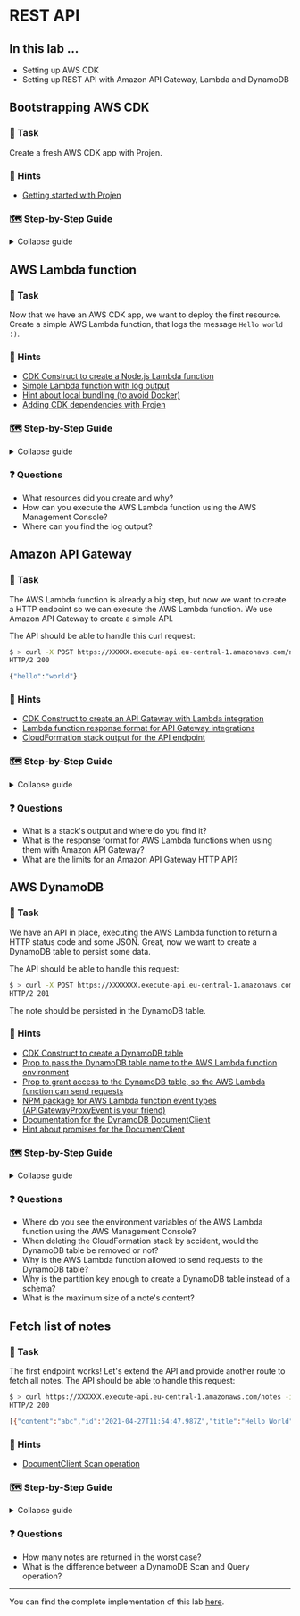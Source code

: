 # REST API

## In this lab …

- Setting up AWS CDK
- Setting up REST API with Amazon API Gateway, Lambda and DynamoDB

## Bootstrapping AWS CDK

### 📝 Task

Create a fresh AWS CDK app with Projen.

### 🔎 Hints

- [Getting started with Projen](https://github.com/projen/projen#getting-started)

### 🗺  Step-by-Step Guide

<details>
<summary>Collapse guide</summary>

1. Create a new folder `notes-api`, so:
   ```bash
   mkdir notes-api
   ```
1. Step into the folder, so:
   ```bash
   cd notes-api
   ```
1. Init AWS CDK with Projen:
   ```bash
   npx projen new awscdk-app-ts --package-manager 'NPM' --github false --no-git
   ```
1. Go to the file `./src/main.ts` and rename the stack, like so:
  ```typescript
  new MyStack(app, 'my-stack-$MY_NAME', { env: devEnv });
  ```
1. Deploy the CloudFormation stack:
   ```bash
   npm run deploy
   ```

</details>

## AWS Lambda function

### 📝 Task

Now that we have an AWS CDK app, we want to deploy the first resource. Create a simple AWS Lambda function, that logs the message `Hello world :)`.

### 🔎 Hints

- [CDK Construct to create a Node.js Lambda function](https://docs.aws.amazon.com/cdk/api/latest/docs/aws-lambda-nodejs-readme.html#nodejs-function)
- [Simple Lambda function with log output](https://docs.aws.amazon.com/lambda/latest/dg/nodejs-logging.html)
- [Hint about local bundling (to avoid Docker)](https://docs.aws.amazon.com/cdk/api/latest/docs/aws-lambda-nodejs-readme.html#local-bundling)
- [Adding CDK dependencies with Projen](https://github.com/projen/projen/blob/main/API.md#class-awscdktypescriptapp--)

### 🗺  Step-by-Step Guide

<details>
<summary>Collapse guide</summary>

1. Create a new file for the AWS Lambda function:
   ```bash
   touch ./src/main.put-note.ts 
   ```
1. Add the following code to the file:
   ```typescript
   export const handler = async () => {
     console.log("Hello World :)");
   };
   ```
1. Add cdk dependencies in the `.projenrc.js` configuration:
   ```js
   // …
   const project = new AwsCdkTypeScriptApp({
     // …
     devDeps: [
       'esbuild@0',
     ],
     cdkDependencies: [
       '@aws-cdk/aws-lambda-nodejs',
     ],
   });
   // …
   ```
1. Run `npm run projen` to install the new dependencies and re-generate the auto-generated files.
1. Update the CloudFormation stack, so `./src/main.ts`:
   ```typescript
   // … (more imports)
   import * as lambdaNodeJs from "@aws-cdk/aws-lambda-nodejs";

   export class MyStack extends Stack {
     constructor(scope: Construct, id: string, props: StackProps = {}) {
       super(scope, id, props);

       new lambdaNodeJs.NodejsFunction(this, "put-note");
     }
   }

   // …
   ```
1. Deploy the latest changes: `npm run deploy`

</details>

### ❓ Questions

- What resources did you create and why?
- How can you execute the AWS Lambda function using the AWS Management Console?
- Where can you find the log output?

## Amazon API Gateway

### 📝 Task

The AWS Lambda function is already a big step, but now we want to create a HTTP endpoint so we can execute the AWS Lambda function. We use Amazon API Gateway to create a simple API.

The API should be able to handle this curl request:

```bash
$ > curl -X POST https://XXXXX.execute-api.eu-central-1.amazonaws.com/notes
HTTP/2 200

{"hello":"world"}
```

### 🔎 Hints

- [CDK Construct to create an API Gateway with Lambda integration](https://docs.aws.amazon.com/cdk/api/latest/docs/aws-apigatewayv2-readme.html#defining-http-apis)
- [Lambda function response format for API Gateway integrations](https://docs.aws.amazon.com/apigateway/latest/developerguide/http-api-develop-integrations-lambda.html#http-api-develop-integrations-lambda.response)
- [CloudFormation stack output for the API endpoint](https://docs.aws.amazon.com/cdk/api/latest/docs/core-readme.html#stack-outputs)

### 🗺  Step-by-Step Guide

<details>
<summary>Collapse guide</summary>

1. Extend the list of CDK dependencies in the `.projenrc.js` configuration:
   ```js
   // …
   const project = new AwsCdkTypeScriptApp({
     // …
     cdkDependencies: [
       // … (previous dependencies)
       '@aws-cdk/aws-apigatewayv2',
       '@aws-cdk/aws-apigatewayv2-integrations',
     ],
     // …
   });
   // …
   ```
1. Run `npm run projen` to install the new dependencies and re-generate the auto-generated files.
1. Update the CloudFormation stack, so `./src/main.ts`:
   ```typescript
   // … (more imports)
   import * as apigateway from '@aws-cdk/aws-apigatewayv2';
   import * as apigatewayIntegrations from '@aws-cdk/aws-apigatewayv2-integrations';
   import { App, Construct, Stack, StackProps, CfnOutput } from '@aws-cdk/core';

   export class MyStack extends Stack {
     constructor(scope: Construct, id: string, props: StackProps = {}) {
       super(scope, id, props);

       const putNote = new lambdaNodeJs.NodejsFunction(this, "put-note");

       const putNoteIntegration = new apigatewayIntegrations.LambdaProxyIntegration({
         handler: putNote,
       });

       const httpApi = new apigateway.HttpApi(this, 'http-api');

       httpApi.addRoutes({
         path: '/notes',
         methods: [apigateway.HttpMethod.POST],
         integration: putNoteIntegration,
       });

       new CfnOutput(this, 'URL', { value: httpApi.apiEndpoint });
     }
   }

   // …
   ```
1. Update the AWS Lambda function, so `./src/main.put-note.ts`:
   ```typescript
   export const handler = async () => {
     console.log('Hello World :)');

     return {
       statusCode: 200,
       body: JSON.stringify({ hello: 'world' }),
     };
   };
   ```
1. Deploy the latest changes:
   ```bash
   npm run deploy
   ```
1. Copy the endpoint URL from the output of the deployment and run the following request to send a HTTP request:
   ```bash
   curl -X POST https://XXXXX.execute-api.eu-central-1.amazonaws.com/notes
   ```

</details>

### ❓ Questions

- What is a stack's output and where do you find it?
- What is the response format for AWS Lambda functions when using them with Amazon API Gateway?
- What are the limits for an Amazon API Gateway HTTP API?

## AWS DynamoDB

### 📝 Task

We have an API in place, executing the AWS Lambda function to return a HTTP status code and some JSON. Great, now we want to create a DynamoDB table to persist some data.

The API should be able to handle this request:

```bash
$ > curl -X POST https://XXXXXXX.execute-api.eu-central-1.amazonaws.com/notes --data '{ "title": "Hello World", "content": "abc" }' -H 'Content-Type: application/json' -i
HTTP/2 201
```

The note should be persisted in the DynamoDB table.

### 🔎 Hints

- [CDK Construct to create a DynamoDB table](https://docs.aws.amazon.com/cdk/api/latest/docs/aws-dynamodb-readme.html)
- [Prop to pass the DynamoDB table name to the AWS Lambda function environment](https://docs.aws.amazon.com/cdk/api/latest/docs/@aws-cdk_aws-lambda-nodejs.NodejsFunction.html#environment)
- [Prop to grant access to the DynamoDB table, so the AWS Lambda function can send requests](https://docs.aws.amazon.com/cdk/api/latest/docs/@aws-cdk_aws-dynamodb.Table.html#grantgrantee-actions)
- [NPM package for AWS Lambda function event types (APIGatewayProxyEvent is your friend)](https://www.npmjs.com/package/@types/aws-lambda)
- [Documentation for the DynamoDB DocumentClient](https://docs.aws.amazon.com/AWSJavaScriptSDK/latest/AWS/DynamoDB/DocumentClient.html#put-property)
- [Hint about promises for the DocumentClient](https://docs.aws.amazon.com/sdk-for-javascript/v2/developer-guide/using-promises.html)

### 🗺  Step-by-Step Guide

<details>
<summary>Collapse guide</summary>

1. Extend the list of dependencies in the `.projenrc.js` configuration:
   ```js
   // …
   const project = new AwsCdkTypeScriptApp({
     // …
     cdkDependencies: [
       // … (previous dependencies)
       '@aws-cdk/aws-dynamodb',
     ],
     deps: [
       'aws-sdk',
     ],
     devDeps: [
       'esbuild@0',
       '@types/aws-lambda',
     ],
     // …
   });
   // …
   ```
1. Run `npm run projen` to install the new dependencies and re-generate the auto-generated files.
1. Extend the CloudFormation stack, so `./src/main.ts`:
   ```typescript
   // … (more imports)
   import * as dynamodb from '@aws-cdk/aws-dynamodb';

   export class MyStack extends Stack {
     constructor(scope: Construct, id: string, props: StackProps = {}) {
       super(scope, id, props);

       const notesTable = new dynamodb.Table(this, 'notes-table', {
         partitionKey: { name: 'id', type: dynamodb.AttributeType.STRING },
       });

       const putNote = new lambdaNodeJs.NodejsFunction(this, 'put-note', {
         environment: {
           TABLE_NAME: notesTable.tableName,
         },
       });

       notesTable.grant(putNote, 'dynamodb:PutItem');

       // … (more resources)
     }
   }

   // …
   ```
1. Update the AWS Lambda function:
   ```typescript
   import * as AWS from 'aws-sdk';

   export const handler = async (event: AWSLambda.APIGatewayProxyEvent) => {
     const DB = new AWS.DynamoDB.DocumentClient();

     const body = JSON.parse(event.body || '{}');

     if (!body.title || !body.content) {
       return {
         statusCode: 400,
       };
     }

     await DB.put({
       Item: {
         id: new Date().toISOString(),
         title: body.title,
         content: body.content,
       },
       TableName: process.env.TABLE_NAME!,
     }).promise();

     return {
       statusCode: 201,
     };
   };
   ```
1. Deploy the latest changes:
   ```bash
   npm run deploy
   ```
1. Send a HTTP request with your endpoint url:
   ```bash
   curl -X POST https://XXXXXX.execute-api.eu-central-1.amazonaws.com/notes --data '{ "title": "Hello World", "content": "abc" }' -H 'Content-Type: application/json' -i
   ```
1. Ideally, your first note is stored in the DynamoDB table! 🎉

</details>

### ❓ Questions

- Where do you see the environment variables of the AWS Lambda function using the AWS Management Console?
- When deleting the CloudFormation stack by accident, would the DynamoDB table be removed or not?
- Why is the AWS Lambda function allowed to send requests to the DynamoDB table?
- Why is the partition key enough to create a DynamoDB table instead of a schema?
- What is the maximum size of a note's content?

## Fetch list of notes

### 📝 Task

The first endpoint works! Let's extend the API and provide another route to fetch all notes. The API should be able to handle this request:

```bash
$ > curl https://XXXXXX.execute-api.eu-central-1.amazonaws.com/notes -i
HTTP/2 200

[{"content":"abc","id":"2021-04-27T11:54:47.987Z","title":"Hello World"}]
```

### 🔎 Hints

- [DocumentClient Scan operation](https://docs.aws.amazon.com/AWSJavaScriptSDK/latest/AWS/DynamoDB/DocumentClient.html#scan-property)

### 🗺  Step-by-Step Guide

<details>
<summary>Collapse guide</summary>

1. Extend the CloudFormation stack, so `./src/main.ts` becomes:
   ```typescript
   // … (imports)

   export class MyStack extends Stack {
     constructor(scope: Construct, id: string, props: StackProps = {}) {
       super(scope, id, props);

       // … (more resources)

       const listNotes = new lambdaNodeJs.NodejsFunction(this, 'list-notes', {
         environment: {
           TABLE_NAME: notesTable.tableName,
         },
       });

       notesTable.grant(listNotes, 'dynamodb:Scan');

       const listNotesIntegration = new apigatewayIntegrations.LambdaProxyIntegration({
         handler: listNotes,
       });

       httpApi.addRoutes({
         path: '/notes',
         methods: [apigateway.HttpMethod.GET],
         integration: listNotesIntegration,
       });

       // … (more resources)
     }
   }

   // …
   ```
1. Create a new file for the second AWS Lambda function:
   ```bash
   touch src/main.list-notes.ts
   ```
1. Add the following code to the file:
   ```typescript
   import * as AWS from 'aws-sdk';

   export const handler = async () => {
     const DB = new AWS.DynamoDB.DocumentClient();

     const response = await DB.scan({
       TableName: process.env.TABLE_NAME!,
     }).promise();

     return {
       statusCode: 200,
       body: JSON.stringify(response.Items),
     };
   };
   ```
1. Deploy the latest changes:
   ```bash
   npm run deploy
   ```
1. Run the following request with your endpoint URL:
   ```bash
   curl https://XXXXXX.execute-api.eu-central-1.amazonaws.com/notes
   ```

</details>

### ❓ Questions

- How many notes are returned in the worst case?
- What is the difference between a DynamoDB Scan and Query operation?

---

You can find the complete implementation of this lab [here](https://github.com/superluminar-io/serverless-workshop/tree/main/packages/lab1).
